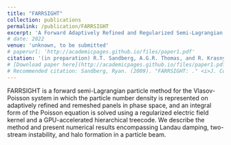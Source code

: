 ```yaml
---
title: "FARRSIGHT"
collection: publications
permalink: /publication/FARRSIGHT
excerpt: 'A Forward Adaptively Refined and Regularized Semi-Lagrangian Integral GPU- and Hierarchical Tree-code-accelerated method for the Vlasov-Poisson system.'
# date: 2022
venue: 'unknown, to be submitted'
# paperurl: 'http://academicpages.github.io/files/paper1.pdf'
citation: '(in preparation) R.T. Sandberg, A.G.R. Thomas, and R. Krasny. &quot;FARRSIGHT: A Forward Adaptively Refined and Regularized Semi-Lagrangian Integral GPU- and Hierarchical Tree-code-accelerated method for the Vlasov-Poisson system.&quot;'
# [Download paper here](http://academicpages.github.io/files/paper1.pdf)
# Recommended citation: Sandberg, Ryan. (2009). "FARRSIGHT: ." <i>J. Comp. Phys.</i>. 1(1).
---
```

FARRSIGHT is a forward semi-Lagrangian particle method for the
Vlasov-Poisson system in which the particle number density 
is represented on adaptively refined and remeshed panels in phase space,
and an integral form of the Poisson equation is solved using a regularized electric field kernel
and a GPU-accelerated hierarchical treecode.
We describe the method and present numerical results encompassing
Landau damping,
two-stream instability,
and
halo formation in a particle beam.

